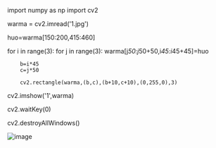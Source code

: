 import numpy as np
import cv2

warma = cv2.imread('1.jpg')

huo=warma[150:200,415:460]

for i in range(3):
    for j in range(3):
        warma[j*50:j*50+50,i*45:i*45+45]=huo

        b=i*45
        c=j*50
        
        cv2.rectangle(warma,(b,c),(b+10,c+10),(0,255,0),3)


    
cv2.imshow('1',warma)

cv2.waitKey(0)

cv2.destroyAllWindows()

![image](https://user-images.githubusercontent.com/81299706/113127894-d9d8d200-924b-11eb-8996-74a907535cf4.png)


